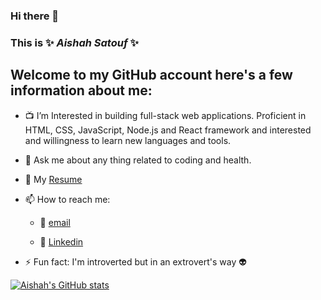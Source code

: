
### Hi there 👋

### This is  ✨ _Aishah Satouf_ ✨

## Welcome to my GitHub account here's a few information about me:

- 📺 I’m  Interested in building full-stack web applications. Proficient in HTML, CSS, JavaScript, Node.js and React framework and interested and willingness to learn new languages and tools.

- 💬 Ask me about any thing related to coding and health.

- :scroll: My [ Resume ](https://drive.google.com/file/d/1DdJbVmDFJsA1PvDZYxcqv0KcnsrRfTyW/view?usp=sharing)

- 📫 How to reach me:

     - :incoming_envelope: [email](aishasattouf1996@gmail.com)

     - :paperclip: [Linkedin](www.linkedin.com/in/aishah-satouf)

- ⚡ Fun fact: I'm introverted but in an extrovert's way :alien:

[![Aishah's GitHub stats](https://github-readme-stats.vercel.app/api?username=Aishahsatouf)](https://github.com/anuraghazra/github-readme-stats)
